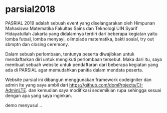 # parsial2018

PASRIAL 2019 adalah sebuah event yang diselangarakan oleh Himpunan Mahasiswa Matematika Fakultas Sains dan Teknologi UIN Syarif Hidayatullah Jakarta yang didalamnya terdiri dari beberapa kegiatan yaitu lomba futsal, lomba menyayi, olimpiade matematika, bakti sosial, try out sbmptn dan closing ceremony.

Dalam sebuah perlombaan, tentunya peserta diwajibkan untuk mendaftarkan diri untuk mengikuti perlombaan tersebut. Maka dari itu, saya membuat sebuah website untuk pendaftaran dari beberapa kegiatan yang ada di PARSIAL agar memudahkan panitia dalam mendata peserta. 

Website parsial ini dibangun menggunakan framework codeigniter dan admin lte yang saya ambil dari https://github.com/domProjects/CI-AdminLTE. dan kemudian saya modifikasi sedemikian rupa sehingga sesuai dengan apa yang saya inginkan.

demo menyusul ..
